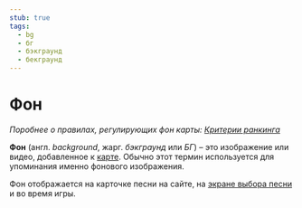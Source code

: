 ```yaml
---
stub: true
tags:
  - bg
  - бг
  - бэкграунд
  - бекграунд
---
```


# Фон

*Поробнее о правилах, регулирующих фон карты: [Критерии ранкинга](/wiki/Ranking_Criteria)*

**Фон** (англ. *background*, жарг. *бэкграунд* или *БГ*) – это изображение или видео, добавленное к [карте](/wiki/Beatmap). Обычно этот термин используется для упоминания именно фонового изображения.

Фон отображается на карточке песни на сайте, на [экране выбора песни](/wiki/Client/Interface#экран-выбора-песни) и во время игры.
